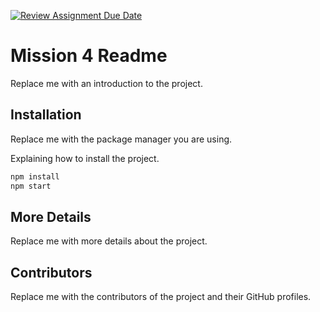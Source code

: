 [![Review Assignment Due Date](https://classroom.github.com/assets/deadline-readme-button-22041afd0340ce965d47ae6ef1cefeee28c7c493a6346c4f15d667ab976d596c.svg)](https://classroom.github.com/a/4PDuOKq9)
# Mission 4 Readme

Replace me with an introduction to the project.

## Installation

Replace me with the package manager you are using.

Explaining how to install the project.

```bash
npm install
npm start
```

## More Details

Replace me with more details about the project.

## Contributors

Replace me with the contributors of the project and their GitHub profiles.